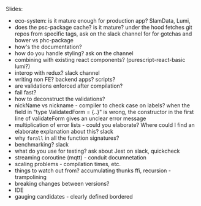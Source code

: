 Slides: 

* eco-system: is it mature enough for production app? SlamData, Lumi,
* does the psc-package cache? is it mature? under the hood fetches git repos from specific tags, ask on the slack channel for for gotchas and bower vs phc-package
* how's the documentation? 
* how do you handle styling? ask on the channel
* combining with existing react components? (purescript-react-basic lumi?)
* interop with redux? slack channel
* writing non FE? backend apps? scripts? 
* are validations enforced after compilation?
* fail fast?
* how to deconstruct the validations?
* nickName vs nickname - compiler to check case on labels? when the field in "type ValidatedForm = {..}" is wrong, the constructor in the first line of validateForm gives an unclear error message
* multiplication of error lists - could you elaborate? Where could I find an elaborate explanation about this? slack
* why `forall` in all the function signatures?
* benchmarking? slack
* what do you use for testing? ask about Jest on slack, quickcheck
* streaming coroutine (mqtt) - conduit documnetation
* scaling problems - compilation times, etc. 
* things to watch out from? accumulating thunks ffi, recursion - trampolining
* breaking changes between versions?
* IDE
* gauging candidates - clearly defined bordered

